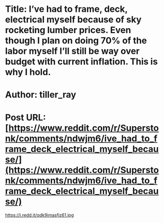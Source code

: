 # Title: I’ve had to frame, deck, electrical myself because of sky rocketing lumber prices. Even though I plan on doing 70% of the labor myself I’ll still be way over budget with current inflation. This is why I hold.
# Author: tiller_ray
# Post URL: [https://www.reddit.com/r/Superstonk/comments/ndwjm6/ive_had_to_frame_deck_electrical_myself_because/](https://www.reddit.com/r/Superstonk/comments/ndwjm6/ive_had_to_frame_deck_electrical_myself_because/)


https://i.redd.it/qdk9imasfjz61.jpg